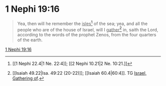 # 1 Nephi 19:16

> Yea, then will he remember the <u>isles</u>[^a] of the sea; yea, and all the people who are of the house of Israel, will I <u>gather</u>[^b] in, saith the Lord, according to the words of the prophet Zenos, from the four quarters of the earth.

[1 Nephi 19:16](https://www.churchofjesuschrist.org/study/scriptures/bofm/1-ne/19?lang=eng&id=p16#p16)


[^a]: [[1 Nephi 22.4|1 Ne. 22:4]]; [[2 Nephi 10.21|2 Ne. 10:21.]]
[^b]: [[Isaiah 49.22|Isa. 49:22 (20-22)]]; [[Isaiah 60.4|60:4]]. TG [Israel, Gathering of](https://www.churchofjesuschrist.org/study/scriptures/tg/israel-gathering-of?lang=eng).
